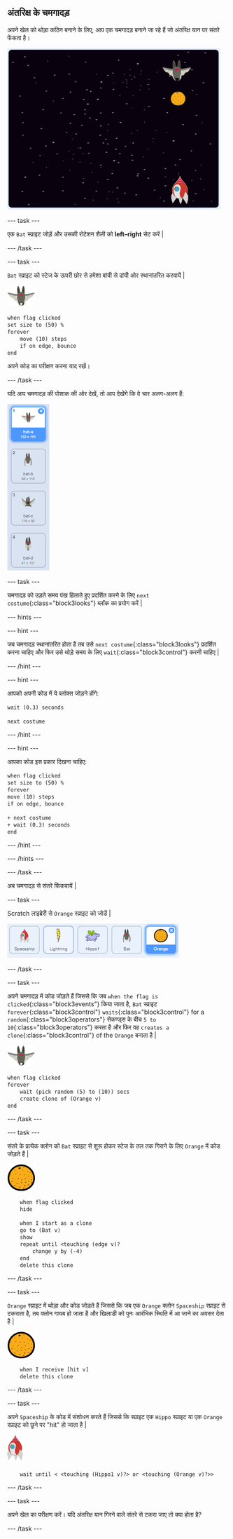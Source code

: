 ## अंतरिक्ष के चमगादड़

अपने खेल को थोड़ा कठिन बनाने के लिए, आप एक चमगादड़ बनाने जा रहे हैं जो अंतरिक्ष यान पर संतरे फेंकता है।

![एक चमगादड़ अंतरिक्ष यान पर एक संतरा फेंक रहा है](images/bat-oranges.png)

\--- task \---

एक `Bat` स्प्राइट जोड़ें और उसकी रोटेशन शैली को **left–right** सेट करें |

\--- /task \---

\--- task \---

`Bat` स्प्राइट को स्टेज के ऊपरी छोर से हमेशा बांयी से दांयी ओर स्थानांतरित करवायें |

![bat स्प्राइट](images/bat-sprite.png)

```blocks3
when flag clicked
set size to (50) %
forever
    move (10) steps
    if on edge, bounce
end
```

अपने कोड का परीक्षण करना याद रखें।

\--- /task \---

यदि आप चमगादड़ की पोशाक की ओर देखें, तो आप देखेंगे कि वे चार अलग-अलग हैं:

![स्क्रीनशॉट](images/invaders-bat-costume.png)

\--- task \---

चमगादड़ को उड़ते समय पंख हिलाते हुए प्रदर्शित करने के लिए `next costume`{:class="block3looks"} ब्लॉक का प्रयोग करें |

\--- hints \---

\--- hint \---

जब चमगादड़ स्थानांतरित होता है तब उसे `next costume`{:class="block3looks"} प्रदर्शित करना चाहिए और फिर उसे थोड़े समय के लिए `wait`{:class="block3control"} करनी चाहिए |

\--- /hint \---

\--- hint \---

आपको अपनी कोड में ये ब्लॉक्स जोड़ने होंगे:

```blocks3
wait (0.3) seconds

next costume
```

\--- /hint \---

\--- hint \---

आपका कोड इस प्रकार दिखना चाहिए:

```blocks3
when flag clicked
set size to (50) %
forever
move (10) steps
if on edge, bounce

+ next costume
+ wait (0.3) seconds
end
```

\--- /hint \---

\--- /hints \---

\--- /task \---

अब चमगादड़ से संतरे फिंकवायें |

\--- task \---

Scratch लाइब्रेरी से `Orange` स्प्राइट को जोडें |

![स्क्रीनशॉट](images/invaders-orange.png)

\--- /task \---

\--- task \---

अपने चमगादड़ में कोड जोड़ते हैं जिससे कि जब `when the flag is clicked`{:class="block3events"} किया जाता है, `Bat` स्प्राइट `forever`{:class="block3control"} `waits`{:class="block3control"} for a `random`{:class="block3operators"} सेकण्ड्स के बीच `5 to 10`{:class="block3operators"} करता है और फिर वह `creates a clone`{:class="block3control"} of the `Orange` बनाता है |

![bat स्प्राइट](images/bat-sprite.png)

```blocks3
when flag clicked
forever
    wait (pick random (5) to (10)) secs
    create clone of (Orange v)
end
```

\--- /task \---

\--- task \---

संतरे के प्रत्येक क्लोन को `Bat` स्प्राइट से शुरू होकर स्टेज के तल तक गिराने के लिए `Orange` में कोड जोड़ते हैं |

![orange स्प्राइट](images/orange-sprite.png)

```blocks3
    when flag clicked
    hide

    when I start as a clone
    go to (Bat v)
    show
    repeat until <touching (edge v)?
        change y by (-4)
    end
    delete this clone
```

\--- /task \---

\--- task \---

`Orange` स्प्राइट में थोड़ा और कोड जोड़ते हैं जिससे कि जब एक `Orange` क्लोन `Spaceship` स्प्राइट से टकराता है, तब क्लोन गायब हो जाता है और खिलाडी को पुनः आरंभिक स्थिति में आ जाने का अवसर देता है |

![orange स्प्राइट](images/orange-sprite.png)

```blocks3
    when I receive [hit v]
    delete this clone
```

\--- /task \---

\--- task \---

अपने `Spaceship` के कोड में संशोधन करते हैं जिससे कि स्प्राइट एक `Hippo` स्प्राइट या एक `Orange` स्प्राइट को छूने पर "hit" हो जाता है |

![rocket स्प्राइट](images/rocket-sprite.png)

```blocks3
    wait until < <touching (Hippo1 v)?> or <touching (Orange v)?>>
```

\--- /task \---

\--- task \---

अपने खेल का परीक्षण करें। यदि अंतरिक्ष यान गिरने वाले संतरे से टकरा जाए तो क्या होता है?

\--- /task \---